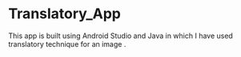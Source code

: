 # Translatory_App
This app is built using Android Studio and Java in which I have used translatory technique for an image .
